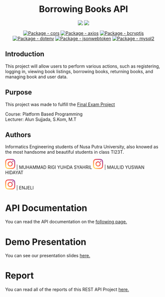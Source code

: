 <h1 align="center"> Borrowing Books API </h1>
<p align="center">
    <a href="https://www.npmjs.com/package/node"><img src="https://img.shields.io/badge/Node.js-43853D?style=for-the-badge&logo=node.js&logoColor=white"></a>
    <a href="https://www.npmjs.com/package/express"><img src="https://img.shields.io/badge/Express.js-404D59?style=for-the-badge"></a>
</p>
<p align="center">
    <a href="https://www.npmjs.com/package/cors"><img src="https://img.shields.io/github/package-json/dependency-version/m4mayz/MovieVerse/cors?color=blue" alt="Package - cors"></a>
    <a href="https://www.npmjs.com/package/axios"><img src="https://img.shields.io/github/package-json/dependency-version/m4mayz/MovieVerse/axios?color=blue" alt="Package - axios"></a>
    <a href="https://www.npmjs.com/package/bcryptjs"><img src="https://img.shields.io/github/package-json/dependency-version/m4mayz/MovieVerse/bcryptjs?color=blue" alt="Package - bcryptjs"></a>
    <a href="https://www.npmjs.com/package/dotenv"><img src="https://img.shields.io/github/package-json/dependency-version/m4mayz/MovieVerse/dotenv?color=blue" alt="Package - dotenv"></a>
    <a href="https://www.npmjs.com/package/jsonwebtoken"><img src="https://img.shields.io/github/package-json/dependency-version/m4mayz/MovieVerse/jsonwebtoken?color=blue" alt="Package - jsonwebtoken"></a>
    <a href="https://www.npmjs.com/package/mysql2"><img src="https://img.shields.io/github/package-json/dependency-version/m4mayz/MovieVerse/mysql2?color=blue" alt="Package - mysql2"></a>

</p>

## Introduction

This project will allow users to perform various actions, such as registering, logging in, viewing book listings, borrowing books, returning books, and managing book and user data. 

## Purpose

This project was made to fulfill the [Final Exam Project](https://drive.google.com/file/d/1SYjuFAnK56XinI_LDl15wTajsbFjkQX9/view?usp=drive_link)

Course: Platform Based Programming  
Lecturer: Alun Sujjada, S.Kom, M.T

## Authors

Informatics Engineering students of Nusa Putra University, also knowed as the most handsome and beautiful students in class TI23T.

[![instagram](https://raw.githubusercontent.com/CLorant/readme-social-icons/main/small/colored/instagram.svg)][1] | MUHAMMAD RIGI YUHDA SYAHRIL
[![instagram](https://raw.githubusercontent.com/CLorant/readme-social-icons/main/small/colored/instagram.svg)][2] | MAULID YUSWAN HIDAYAT

[![instagram](https://raw.githubusercontent.com/CLorant/readme-social-icons/main/small/colored/instagram.svg)][3] | ENJELI

[1]: https://instagram.com/rigiyuda_
[2]: https://instagram.com/maulidyh02_
[3]: https://instagram.com/enjeli_._

# API Documentation

You can read the API documentation on the [following page.](https://documenter.getpostman.com/view/40838331/2sAYX3pi9i)

# Demo Presentation

You can see our presentation slides [here.]()

# Report

You can read all of the reports of this REST API Project [here.](./reports/report.md)
